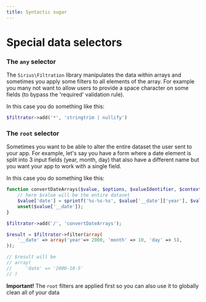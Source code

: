```yaml
---
title: Syntactic sugar
---
```


# Special data selectors


### The `any` selector 

The `Sirius\Filtration` library manipulates the data within arrays and sometimes you apply some filters to all elements of the array. For example you many not want to allow users to provide a space character on some fields (to bypass the 'required' validation rule).

In this case you do something like this:

```php
$filtrator->add('*', 'stringtrim | nullify')
```

### The `root` selector

Sometimes you want to be able to alter the entire dataset the user sent to your app. For example, let's say you have a form where a date element is split into 3 input fields (year, month, day) that also have a different name but you want your app to work with a single field.

In this case you do something like this:
```php
function convertDateArrays($value, $options, $valueIdentifier, $context) {
    // here $value will be the entire dataset
    $value['date'] = sprintf('%s-%s-%s', $value['__date']['year'], $value['__date']['month'], $value['__date']['day']);
    unset($value['__date']);
}

$filtrator->add('/', 'convertDateArrays');

$result = $filtrator->filter(array(
    '__date' => array('year'=> 2000, 'month' => 10, 'day' => 5),
));

// $result will be
// array(
//     'date' => '2000-10-5'
// )
```

**Important!** The `root` filters are applied first so you can also use it to globally clean all of your data